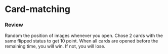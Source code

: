 # Card-matching

### Review

Random the position of images whenever you open. Chose 2 cards with the same flipped status to get 10 point. When all cards are opened before the remaining time, you will win. If not, you will lose.

